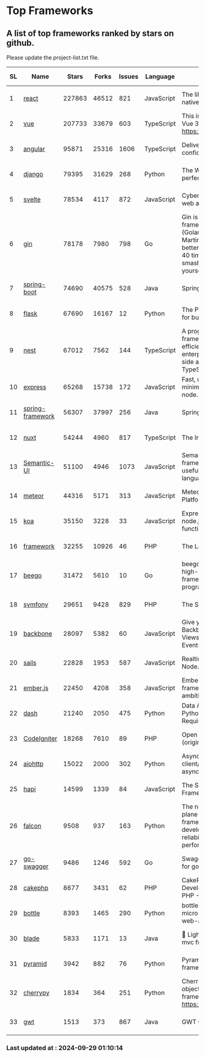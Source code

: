 # Top Frameworks
## A list of top frameworks ranked by stars on github.  
Please update the project-list.txt file.

| SL| Name  | Stars| Forks| Issues | Language | Description | Last Commit |
| --| ------| -----| ---- | ------ | -------- | ----------- | ----------- |
| 1 | [react](https://github.com/facebook/react) | 227863 | 46512 | 821 | JavaScript | The library for web and native user interfaces. | 2024-09-27 19:25:07 |
| 2 | [vue](https://github.com/vuejs/vue) | 207733 | 33679 | 603 | TypeScript | This is the repo for Vue 2. For Vue 3, go to https://github.com/vuejs/core | 2024-06-14 12:52:12 |
| 3 | [angular](https://github.com/angular/angular) | 95871 | 25316 | 1606 | TypeScript | Deliver web apps with confidence 🚀 | 2024-09-27 07:49:38 |
| 4 | [django](https://github.com/django/django) | 79395 | 31629 | 268 | Python | The Web framework for perfectionists with deadlines. | 2024-09-26 14:25:49 |
| 5 | [svelte](https://github.com/sveltejs/svelte) | 78534 | 4117 | 872 | JavaScript | Cybernetically enhanced web apps | 2024-09-28 19:34:12 |
| 6 | [gin](https://github.com/gin-gonic/gin) | 78178 | 7980 | 798 | Go | Gin is a HTTP web framework written in Go (Golang). It features a Martini-like API with much better performance -- up to 40 times faster. If you need smashing performance, get yourself some Gin. | 2024-09-21 15:24:18 |
| 7 | [spring-boot](https://github.com/spring-projects/spring-boot) | 74690 | 40575 | 528 | Java | Spring Boot | 2024-09-28 00:35:23 |
| 8 | [flask](https://github.com/pallets/flask) | 67690 | 16167 | 12 | Python | The Python micro framework for building web applications. | 2024-09-01 16:04:14 |
| 9 | [nest](https://github.com/nestjs/nest) | 67012 | 7562 | 144 | TypeScript | A progressive Node.js framework for building efficient, scalable, and enterprise-grade server-side applications with TypeScript/JavaScript 🚀 | 2024-09-26 08:09:15 |
| 10 | [express](https://github.com/expressjs/express) | 65268 | 15738 | 172 | JavaScript | Fast, unopinionated, minimalist web framework for node. | 2024-09-10 04:37:22 |
| 11 | [spring-framework](https://github.com/spring-projects/spring-framework) | 56307 | 37997 | 256 | Java | Spring Framework | 2024-09-28 15:13:24 |
| 12 | [nuxt](https://github.com/nuxt/nuxt) | 54244 | 4960 | 817 | TypeScript | The Intuitive Vue Framework. | 2024-09-28 21:42:17 |
| 13 | [Semantic-UI](https://github.com/Semantic-Org/Semantic-UI) | 51100 | 4946 | 1073 | JavaScript | Semantic is a UI component framework based around useful principles from natural language. | 2023-01-11 17:05:32 |
| 14 | [meteor](https://github.com/meteor/meteor) | 44316 | 5171 | 313 | JavaScript | Meteor, the JavaScript App Platform | 2024-09-25 14:45:17 |
| 15 | [koa](https://github.com/koajs/koa) | 35150 | 3228 | 33 | JavaScript | Expressive middleware for node.js using ES2017 async functions | 2024-08-31 18:23:31 |
| 16 | [framework](https://github.com/laravel/framework) | 32255 | 10926 | 46 | PHP | The Laravel Framework. | 2024-09-27 15:09:52 |
| 17 | [beego](https://github.com/beego/beego) | 31472 | 5610 | 10 | Go | beego is an open-source, high-performance web framework for the Go programming language. | 2024-09-21 08:44:12 |
| 18 | [symfony](https://github.com/symfony/symfony) | 29651 | 9428 | 829 | PHP | The Symfony PHP framework | 2024-09-28 12:51:41 |
| 19 | [backbone](https://github.com/jashkenas/backbone) | 28097 | 5382 | 60 | JavaScript | Give your JS App some Backbone with Models, Views, Collections, and Events | 2024-09-02 12:55:04 |
| 20 | [sails](https://github.com/balderdashy/sails) | 22828 | 1953 | 587 | JavaScript | Realtime MVC Framework for Node.js | 2024-09-17 15:56:43 |
| 21 | [ember.js](https://github.com/emberjs/ember.js) | 22450 | 4208 | 358 | JavaScript | Ember.js - A JavaScript framework for creating ambitious web applications | 2024-09-23 19:16:29 |
| 22 | [dash](https://github.com/plotly/dash) | 21240 | 2050 | 475 | Python | Data Apps & Dashboards for Python. No JavaScript Required. | 2024-09-20 15:45:31 |
| 23 | [CodeIgniter](https://github.com/bcit-ci/CodeIgniter) | 18268 | 7610 | 89 | PHP | Open Source PHP Framework (originally from EllisLab) | 2024-03-20 03:51:42 |
| 24 | [aiohttp](https://github.com/aio-libs/aiohttp) | 15022 | 2000 | 302 | Python | Asynchronous HTTP client/server framework for asyncio and Python | 2024-09-28 21:44:39 |
| 25 | [hapi](https://github.com/hapijs/hapi) | 14599 | 1339 | 84 | JavaScript | The Simple, Secure Framework Developers Trust | 2024-07-04 00:48:01 |
| 26 | [falcon](https://github.com/falconry/falcon) | 9508 | 937 | 163 | Python | The no-magic web data plane API and microservices framework for Python developers, with a focus on reliability, correctness, and performance at scale. | 2024-09-28 09:42:25 |
| 27 | [go-swagger](https://github.com/go-swagger/go-swagger) | 9486 | 1246 | 592 | Go | Swagger 2.0 implementation for go | 2024-09-27 16:28:57 |
| 28 | [cakephp](https://github.com/cakephp/cakephp) | 8677 | 3431 | 62 | PHP | CakePHP: The Rapid Development Framework for PHP - Official Repository | 2024-09-28 19:06:29 |
| 29 | [bottle](https://github.com/bottlepy/bottle) | 8393 | 1465 | 290 | Python | bottle.py is a fast and simple micro-framework for python web-applications. | 2024-09-26 12:33:52 |
| 30 | [blade](https://github.com/lets-blade/blade) | 5833 | 1171 | 13 | Java | :rocket: Lightning fast and elegant mvc framework for Java8 | 2024-06-17 01:05:35 |
| 31 | [pyramid](https://github.com/Pylons/pyramid) | 3942 | 882 | 76 | Python | Pyramid - A Python web framework | 2024-06-10 16:09:42 |
| 32 | [cherrypy](https://github.com/cherrypy/cherrypy) | 1834 | 364 | 251 | Python | CherryPy is a pythonic, object-oriented HTTP framework.      https://cherrypy.dev | 2024-08-31 10:29:14 |
| 33 | [gwt](https://github.com/gwtproject/gwt) | 1513 | 373 | 867 | Java | GWT Open Source Project | 2024-09-12 11:42:19 |

### Last updated at : 2024-09-29 01:10:14

